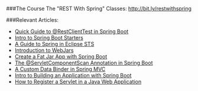 ###The Course
The "REST With Spring" Classes: http://bit.ly/restwithspring

###Relevant Articles:
- [Quick Guide to @RestClientTest in Spring Boot](http://www.nklkarthi.com/restclienttest-in-spring-boot)
- [Intro to Spring Boot Starters](http://www.nklkarthi.com/spring-boot-starters)
- [A Guide to Spring in Eclipse STS](http://www.nklkarthi.com/eclipse-sts-spring)
- [Introduction to WebJars](http://www.nklkarthi.com/maven-webjars)
- [Create a Fat Jar App with Spring Boot](http://www.nklkarthi.com/deployable-fat-jar-spring-boot)
- [The @ServletComponentScan Annotation in Spring Boot](http://www.nklkarthi.com/spring-servletcomponentscan)
- [A Custom Data Binder in Spring MVC](http://www.nklkarthi.com/spring-mvc-custom-data-binder)
- [Intro to Building an Application with Spring Boot](http://www.nklkarthi.com/intro-to-spring-boot)
- [How to Register a Servlet in a Java Web Application](http://www.nklkarthi.com/register-servlet)
